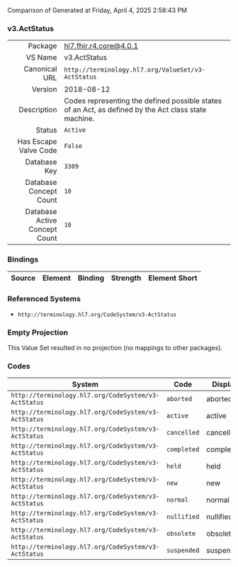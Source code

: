 Comparison of 
Generated at Friday, April 4, 2025 2:58:43 PM

### v3.ActStatus

|      |     |
| ---: | --- |
| Package | hl7.fhir.r4.core@4.0.1 |
| VS Name | v3.ActStatus |
| Canonical URL | `http://terminology.hl7.org/ValueSet/v3-ActStatus` |
| Version | 2018-08-12 |
| Description | Codes representing the defined possible states of an Act, as defined by the Act class state machine. |
| Status | `Active` |
| Has Escape Valve Code | `False` |
| Database Key | `3309` |
| Database Concept Count | `10` |
| Database Active Concept Count | `10` |
### Bindings

| Source | Element | Binding | Strength | Element Short |
| ------ | ------- | ------- | -------- | ------------- |

### Referenced Systems

* `http://terminology.hl7.org/CodeSystem/v3-ActStatus`
### Empty Projection

This Value Set resulted in no projection (no mappings to other packages).

### Codes

| System | Code | Display |
| ------ | ---- | ------- |
| `http://terminology.hl7.org/CodeSystem/v3-ActStatus` | `aborted` | aborted |
| `http://terminology.hl7.org/CodeSystem/v3-ActStatus` | `active` | active |
| `http://terminology.hl7.org/CodeSystem/v3-ActStatus` | `cancelled` | cancelled |
| `http://terminology.hl7.org/CodeSystem/v3-ActStatus` | `completed` | completed |
| `http://terminology.hl7.org/CodeSystem/v3-ActStatus` | `held` | held |
| `http://terminology.hl7.org/CodeSystem/v3-ActStatus` | `new` | new |
| `http://terminology.hl7.org/CodeSystem/v3-ActStatus` | `normal` | normal |
| `http://terminology.hl7.org/CodeSystem/v3-ActStatus` | `nullified` | nullified |
| `http://terminology.hl7.org/CodeSystem/v3-ActStatus` | `obsolete` | obsolete |
| `http://terminology.hl7.org/CodeSystem/v3-ActStatus` | `suspended` | suspended |
